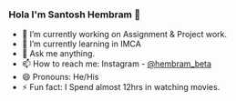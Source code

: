 ### Hola I'm Santosh Hembram 👋

- 🔭 I’m currently working on Assignment & Project work.
- 🌱 I’m currently learning in IMCA
- 💬 Ask me anything.
- 📫 How to reach me: Instagram - [@hembram_beta](https://www.instagram.com/hembram_beta/)
- 😄 Pronouns: He/His
- ⚡ Fun fact: I Spend almost 12hrs in watching movies.

